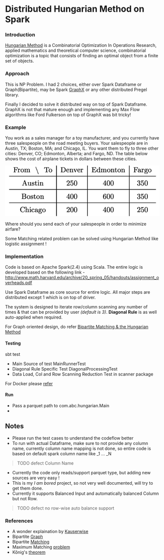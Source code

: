 # Distributed Hungarian Method on Spark 

### Introduction

[Hungarian Method](https://en.wikipedia.org/wiki/Hungarian_algorithm) is a Combinatorial Optimization In Operations Research, applied mathematics and theoretical 
computer science, combinatorial optimization is a topic that consists of finding an optimal object from a finite set of objects.

### Approach

This is NP Problem. 
I had 2 choices, either over Spark Dataframe or Graph(Bipartite), may be Spark [GraphX](https://spark.apache.org/docs/latest/graphx-programming-guide.html)
or any other distributed Pregel library.

Finally I decided to solve it  distributed way on top
of Spark Dataframe. GraphX is not that mature enough and implementing
any Max Flow algorithms like Ford Fulkerson on top of GraphX was bit tricky! 



### Example
You work as a sales manager for a toy
manufacturer, and you currently have three salespeople on
the road meeting buyers. Your salespeople are in Austin, TX;
Boston, MA; and Chicago, IL. You want them to fly to three
other cities: Denver, CO; Edmonton, Alberta; and Fargo,
ND. The table below shows the cost of airplane tickets in
dollars between these cities.

![](img/assignmentproblem.png)

Where should you send each of your salespeople in order to
minimize airfare?

Some Matching related problem can be solved using Hungarian Method like
logistic assignment !

### Implementation

Code is based on Apache Spark(2.4) using Scala.
The entire logic is developed based on the following link -
http://www.math.harvard.edu/archive/20_spring_05/handouts/assignment_overheads.pdf

Use Spark Dataframe as core source for entire logic. All major steps
are distributed except 1 which is on top of driver.

The system is designed to iterate row/column scanning any number of times & that can be
provided by user _(default is 3)_.
**Diagonal Rule** is as well auto-applied when required.

For Graph oriented design, do refer [Bipartite Matching & the Hungarian Method](http://www.cse.ust.hk/~golin/COMP572/Notes/Matching.pdf)


#### Testing
sbt test

* Main Source of test MainRunnerTest
* Diagonal Rule Specific Test DiagonalProcessingTest
* Data Load, Col and Row Scanning Reduction Test in scanner package

For Docker please [refer](https://github.com/abhishek-ch/spark-docker)

#### Run

* Pass a parquet path to com.abc.hungarian.Main
* 

## Notes

 * Please run the test cases to understand the codeflow better
 * To run with actual Dataframe, make sure to not provide any column
 name, currently column name mapping is not done, so entire code is
 based on default spark column name like _1 ... _N

 > TODO defect Column Name
 * Currently the code only reads/support parquet type, but adding
 new sources are very easy !
 * This is my _I am bored_ project, so not very well documented, will
 try to get them done.
 * Currently it supports Balanced Input and automatically balanced Column but not Row.
 >TODO defect no row-wise auto balance support
 
 
 ### References
 
 * A wonder explaination by [Kauserwise](https://www.youtube.com/watch?v=rrfFTdO2Z7I)
 * Bipartite [Graph](https://www.youtube.com/watch?v=JpapV5DrBek)
 * Bipartite [Matching]( https://www.youtube.com/watch?v=iAWSFmVh6hs)
 * Maximum Matching [problem](https://www.geeksforgeeks.org/maximum-bipartite-matching/)
 * Kőnig's [theorem](https://en.wikipedia.org/wiki/K%C5%91nig%27s_theorem_(graph_theory))
 
 



